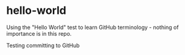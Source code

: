 # hello-world

Using the "Hello World" test to learn GitHub terminology - nothing of importance is in this repo.

Testing committing to GitHub

